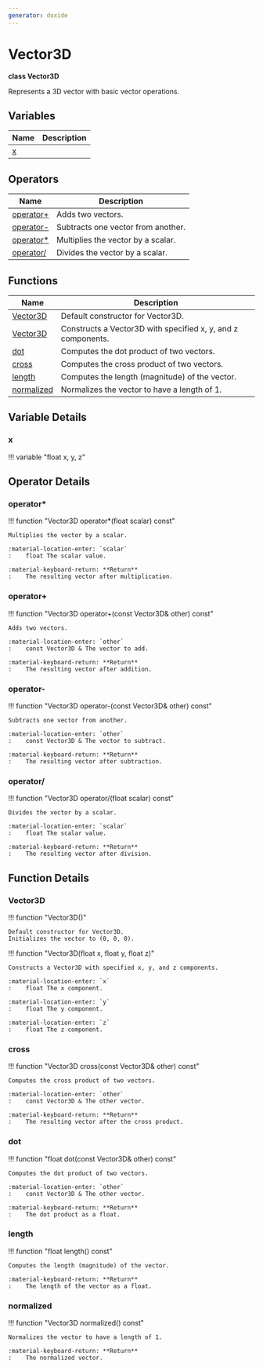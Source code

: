 ```yaml
---
generator: doxide
---
```



# Vector3D

**class Vector3D**


Represents a 3D vector with basic vector operations.


## Variables

| Name | Description |
| ---- | ----------- |
| [x](#x) |  |

## Operators

| Name | Description |
| ---- | ----------- |
| [operator+](#operator_u002b) | Adds two vectors. |
| [operator-](#operator_u002d) | Subtracts one vector from another. |
| [operator*](#operator_u002a) | Multiplies the vector by a scalar. |
| [operator/](#operator/) | Divides the vector by a scalar. |

## Functions

| Name | Description |
| ---- | ----------- |
| [Vector3D](#Vector3D) | Default constructor for Vector3D. |
| [Vector3D](#Vector3D) | Constructs a Vector3D with specified x, y, and z components. |
| [dot](#dot) | Computes the dot product of two vectors. |
| [cross](#cross) | Computes the cross product of two vectors. |
| [length](#length) | Computes the length (magnitude) of the vector. |
| [normalized](#normalized) | Normalizes the vector to have a length of 1. |

## Variable Details

### x<a name="x"></a>

!!! variable "float x, y, z"

    

## Operator Details

### operator*<a name="operator_u002a"></a>

!!! function "Vector3D operator&#42;(float scalar) const"

    Multiplies the vector by a scalar.
        
    :material-location-enter: `scalar`
    :    float The scalar value.
        
    :material-keyboard-return: **Return**
    :    The resulting vector after multiplication.
    

### operator+<a name="operator_u002b"></a>

!!! function "Vector3D operator+(const Vector3D&amp; other) const"

    Adds two vectors.
        
    :material-location-enter: `other`
    :    const Vector3D & The vector to add.
        
    :material-keyboard-return: **Return**
    :    The resulting vector after addition.
    

### operator-<a name="operator_u002d"></a>

!!! function "Vector3D operator-(const Vector3D&amp; other) const"

    Subtracts one vector from another.
        
    :material-location-enter: `other`
    :    const Vector3D & The vector to subtract.
        
    :material-keyboard-return: **Return**
    :    The resulting vector after subtraction.
    

### operator/<a name="operator/"></a>

!!! function "Vector3D operator/(float scalar) const"

    Divides the vector by a scalar.
        
    :material-location-enter: `scalar`
    :    float The scalar value.
        
    :material-keyboard-return: **Return**
    :    The resulting vector after division.
    

## Function Details

### Vector3D<a name="Vector3D"></a>
!!! function "Vector3D()"

    Default constructor for Vector3D.
    Initializes the vector to (0, 0, 0).
    

!!! function "Vector3D(float x, float y, float z)"

    Constructs a Vector3D with specified x, y, and z components.
    
    :material-location-enter: `x`
    :    float The x component.
        
    :material-location-enter: `y`
    :    float The y component.
        
    :material-location-enter: `z`
    :    float The z component.
    

### cross<a name="cross"></a>
!!! function "Vector3D cross(const Vector3D&amp; other) const"

    Computes the cross product of two vectors.
        
    :material-location-enter: `other`
    :    const Vector3D & The other vector.
        
    :material-keyboard-return: **Return**
    :    The resulting vector after the cross product.
    

### dot<a name="dot"></a>
!!! function "float dot(const Vector3D&amp; other) const"

    Computes the dot product of two vectors.
        
    :material-location-enter: `other`
    :    const Vector3D & The other vector.
        
    :material-keyboard-return: **Return**
    :    The dot product as a float.
    

### length<a name="length"></a>
!!! function "float length() const"

    Computes the length (magnitude) of the vector.
        
    :material-keyboard-return: **Return**
    :    The length of the vector as a float.
    

### normalized<a name="normalized"></a>
!!! function "Vector3D normalized() const"

    Normalizes the vector to have a length of 1.
        
    :material-keyboard-return: **Return**
    :    The normalized vector.
    

